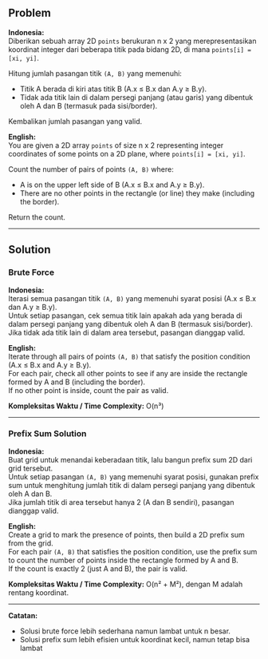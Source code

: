 ## Problem

**Indonesia:**  
Diberikan sebuah array 2D `points` berukuran n x 2 yang merepresentasikan koordinat integer dari beberapa titik pada bidang 2D, di mana `points[i] = [xi, yi]`.

Hitung jumlah pasangan titik `(A, B)` yang memenuhi:
- Titik A berada di kiri atas titik B (A.x ≤ B.x dan A.y ≥ B.y).
- Tidak ada titik lain di dalam persegi panjang (atau garis) yang dibentuk oleh A dan B (termasuk pada sisi/border).

Kembalikan jumlah pasangan yang valid.

**English:**  
You are given a 2D array `points` of size n x 2 representing integer coordinates of some points on a 2D plane, where `points[i] = [xi, yi]`.

Count the number of pairs of points `(A, B)` where:
- A is on the upper left side of B (A.x ≤ B.x and A.y ≥ B.y).
- There are no other points in the rectangle (or line) they make (including the border).

Return the count.

---

## Solution

### Brute Force

**Indonesia:**  
Iterasi semua pasangan titik `(A, B)` yang memenuhi syarat posisi (A.x ≤ B.x dan A.y ≥ B.y).  
Untuk setiap pasangan, cek semua titik lain apakah ada yang berada di dalam persegi panjang yang dibentuk oleh A dan B (termasuk sisi/border).  
Jika tidak ada titik lain di dalam area tersebut, pasangan dianggap valid.

**English:**  
Iterate through all pairs of points `(A, B)` that satisfy the position condition (A.x ≤ B.x and A.y ≥ B.y).  
For each pair, check all other points to see if any are inside the rectangle formed by A and B (including the border).  
If no other point is inside, count the pair as valid.

**Kompleksitas Waktu / Time Complexity:** O(n³)

---

### Prefix Sum Solution

**Indonesia:**  
Buat grid untuk menandai keberadaan titik, lalu bangun prefix sum 2D dari grid tersebut.  
Untuk setiap pasangan `(A, B)` yang memenuhi syarat posisi, gunakan prefix sum untuk menghitung jumlah titik di dalam persegi panjang yang dibentuk oleh A dan B.  
Jika jumlah titik di area tersebut hanya 2 (A dan B sendiri), pasangan dianggap valid.

**English:**  
Create a grid to mark the presence of points, then build a 2D prefix sum from the grid.  
For each pair `(A, B)` that satisfies the position condition, use the prefix sum to count the number of points inside the rectangle formed by A and B.  
If the count is exactly 2 (just A and B), the pair is valid.

**Kompleksitas Waktu / Time Complexity:** O(n² + M²), dengan M adalah rentang koordinat.

---

**Catatan:**  
- Solusi brute force lebih sederhana namun lambat untuk n besar.
- Solusi prefix sum lebih efisien untuk koordinat kecil, namun tetap bisa lambat